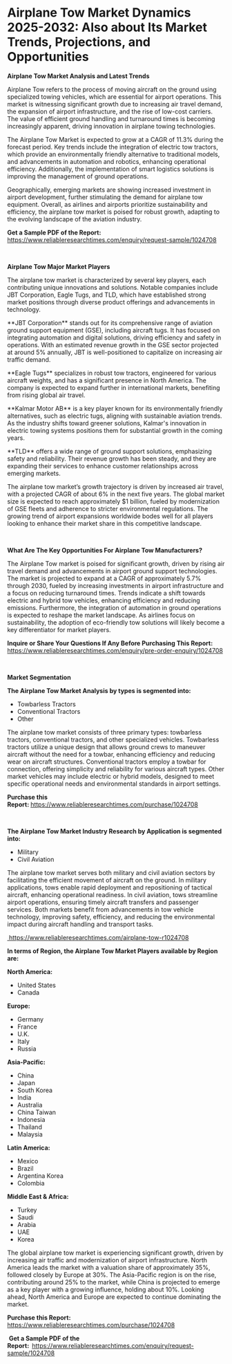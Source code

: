<p><h1>Airplane Tow Market Dynamics 2025-2032: Also about Its Market Trends, Projections, and Opportunities</h1></p><p><strong>Airplane Tow Market Analysis and Latest Trends</strong></p>
<p><p>Airplane Tow refers to the process of moving aircraft on the ground using specialized towing vehicles, which are essential for airport operations. This market is witnessing significant growth due to increasing air travel demand, the expansion of airport infrastructure, and the rise of low-cost carriers. The value of efficient ground handling and turnaround times is becoming increasingly apparent, driving innovation in airplane towing technologies.</p><p>The Airplane Tow Market is expected to grow at a CAGR of 11.3% during the forecast period. Key trends include the integration of electric tow tractors, which provide an environmentally friendly alternative to traditional models, and advancements in automation and robotics, enhancing operational efficiency. Additionally, the implementation of smart logistics solutions is improving the management of ground operations.</p><p>Geographically, emerging markets are showing increased investment in airport development, further stimulating the demand for airplane tow equipment. Overall, as airlines and airports prioritize sustainability and efficiency, the airplane tow market is poised for robust growth, adapting to the evolving landscape of the aviation industry.</p></p>
<p><strong>Get a Sample PDF of the Report:&nbsp;</strong> <a href="https://www.reliableresearchtimes.com/enquiry/request-sample/1024708?utm_campaign=2627&utm_medium=2&utm_source=Github&utm_content=ia&utm_term=17042025&utm_id=airplane-tow">https://www.reliableresearchtimes.com/enquiry/request-sample/1024708</a></p>
<p>&nbsp;</p>
<p><strong>Airplane Tow Major Market Players</strong></p>
<p><p>The airplane tow market is characterized by several key players, each contributing unique innovations and solutions. Notable companies include JBT Corporation, Eagle Tugs, and TLD, which have established strong market positions through diverse product offerings and advancements in technology.</p><p>**JBT Corporation** stands out for its comprehensive range of aviation ground support equipment (GSE), including aircraft tugs. It has focused on integrating automation and digital solutions, driving efficiency and safety in operations. With an estimated revenue growth in the GSE sector projected at around 5% annually, JBT is well-positioned to capitalize on increasing air traffic demand.</p><p>**Eagle Tugs** specializes in robust tow tractors, engineered for various aircraft weights, and has a significant presence in North America. The company is expected to expand further in international markets, benefiting from rising global air travel.</p><p>**Kalmar Motor AB** is a key player known for its environmentally friendly alternatives, such as electric tugs, aligning with sustainable aviation trends. As the industry shifts toward greener solutions, Kalmar's innovation in electric towing systems positions them for substantial growth in the coming years.</p><p>**TLD** offers a wide range of ground support solutions, emphasizing safety and reliability. Their revenue growth has been steady, and they are expanding their services to enhance customer relationships across emerging markets.</p><p>The airplane tow market’s growth trajectory is driven by increased air travel, with a projected CAGR of about 6% in the next five years. The global market size is expected to reach approximately $1 billion, fueled by modernization of GSE fleets and adherence to stricter environmental regulations. The growing trend of airport expansions worldwide bodes well for all players looking to enhance their market share in this competitive landscape.</p></p>
<p>&nbsp;</p>
<p><strong>What Are The Key Opportunities For Airplane Tow Manufacturers?</strong></p>
<p><p>The Airplane Tow market is poised for significant growth, driven by rising air travel demand and advancements in airport ground support technologies. The market is projected to expand at a CAGR of approximately 5.7% through 2030, fueled by increasing investments in airport infrastructure and a focus on reducing turnaround times. Trends indicate a shift towards electric and hybrid tow vehicles, enhancing efficiency and reducing emissions. Furthermore, the integration of automation in ground operations is expected to reshape the market landscape. As airlines focus on sustainability, the adoption of eco-friendly tow solutions will likely become a key differentiator for market players.</p></p>
<p><strong>Inquire or Share Your Questions If Any Before Purchasing This Report:</strong> <a href="https://www.reliableresearchtimes.com/enquiry/pre-order-enquiry/1024708?utm_campaign=2627&utm_medium=2&utm_source=Github&utm_content=ia&utm_term=17042025&utm_id=airplane-tow">https://www.reliableresearchtimes.com/enquiry/pre-order-enquiry/1024708</a></p>
<p>&nbsp;</p>
<p><strong>Market Segmentation</strong></p>
<p><strong>The Airplane Tow Market Analysis by types is segmented into:</strong></p>
<p><ul><li>Towbarless Tractors</li><li>Conventional Tractors</li><li>Other</li></ul></p>
<p><p>The airplane tow market consists of three primary types: towbarless tractors, conventional tractors, and other specialized vehicles. Towbarless tractors utilize a unique design that allows ground crews to maneuver aircraft without the need for a towbar, enhancing efficiency and reducing wear on aircraft structures. Conventional tractors employ a towbar for connection, offering simplicity and reliability for various aircraft types. Other market vehicles may include electric or hybrid models, designed to meet specific operational needs and environmental standards in airport settings.</p></p>
<p><strong>Purchase this Report:&nbsp;</strong><a href="https://www.reliableresearchtimes.com/purchase/1024708?utm_campaign=2627&utm_medium=2&utm_source=Github&utm_content=ia&utm_term=17042025&utm_id=airplane-tow">https://www.reliableresearchtimes.com/purchase/1024708</a></p>
<p>&nbsp;</p>
<p><strong>The Airplane Tow Market Industry Research by Application is segmented into:</strong></p>
<p><ul><li>Military</li><li>Civil Aviation</li></ul></p>
<p><p>The airplane tow market serves both military and civil aviation sectors by facilitating the efficient movement of aircraft on the ground. In military applications, tows enable rapid deployment and repositioning of tactical aircraft, enhancing operational readiness. In civil aviation, tows streamline airport operations, ensuring timely aircraft transfers and passenger services. Both markets benefit from advancements in tow vehicle technology, improving safety, efficiency, and reducing the environmental impact during aircraft handling and transport tasks.</p></p>
<p><a href="https://www.reliableresearchtimes.com/airplane-tow-r1024708?utm_campaign=2627&utm_medium=2&utm_source=Github&utm_content=ia&utm_term=17042025&utm_id=airplane-tow">&nbsp;https://www.reliableresearchtimes.com/airplane-tow-r1024708</a></p>
<p><strong>In terms of Region, the Airplane Tow Market Players available by Region are:</strong></p>
<p>
    <p> <strong> North America: </strong>
        <ul>
            <li>United States</li>
            <li>Canada</li>
        </ul>
        </p> 
    <p> <strong> Europe: </strong>
        <ul>
            <li>Germany</li>
            <li>France</li>
            <li>U.K.</li>
            <li>Italy</li>
            <li>Russia</li>
        </ul>
        </p> 
    <p> <strong> Asia-Pacific: </strong>
        <ul>
            <li>China</li>
            <li>Japan</li>
            <li>South Korea</li>
            <li>India</li>
            <li>Australia</li>
            <li>China Taiwan</li>
            <li>Indonesia</li>
            <li>Thailand</li>
            <li>Malaysia</li>
        </ul>
        </p> 
    <p> <strong> Latin America: </strong>
        <ul>
            <li>Mexico</li>
            <li>Brazil</li>
            <li>Argentina Korea</li>
            <li>Colombia</li>
        </ul>
        </p> 
    <p> <strong> Middle East & Africa: </strong>
        <ul>
            <li>Turkey</li>
            <li>Saudi</li>
            <li>Arabia</li>
            <li>UAE</li>
            <li>Korea</li>
        </ul>
    </p>
    </p>
<p><p>The global airplane tow market is experiencing significant growth, driven by increasing air traffic and modernization of airport infrastructure. North America leads the market with a valuation share of approximately 35%, followed closely by Europe at 30%. The Asia-Pacific region is on the rise, contributing around 25% to the market, while China is projected to emerge as a key player with a growing influence, holding about 10%. Looking ahead, North America and Europe are expected to continue dominating the market.</p></p>
<p><strong>Purchase this Report: </strong><a href="https://www.reliableresearchtimes.com/purchase/1024708?utm_campaign=2627&utm_medium=2&utm_source=Github&utm_content=ia&utm_term=17042025&utm_id=airplane-tow">https://www.reliableresearchtimes.com/purchase/1024708</a></p>
<p>&nbsp;<strong>Get a Sample PDF of the Report:&nbsp;&nbsp;</strong><a href="https://www.reliableresearchtimes.com/enquiry/request-sample/1024708?utm_campaign=2627&utm_medium=2&utm_source=Github&utm_content=ia&utm_term=17042025&utm_id=airplane-tow">https://www.reliableresearchtimes.com/enquiry/request-sample/1024708</a></p>
<p><strong></strong></p>
<p><p></p><p></p><p></p></p>